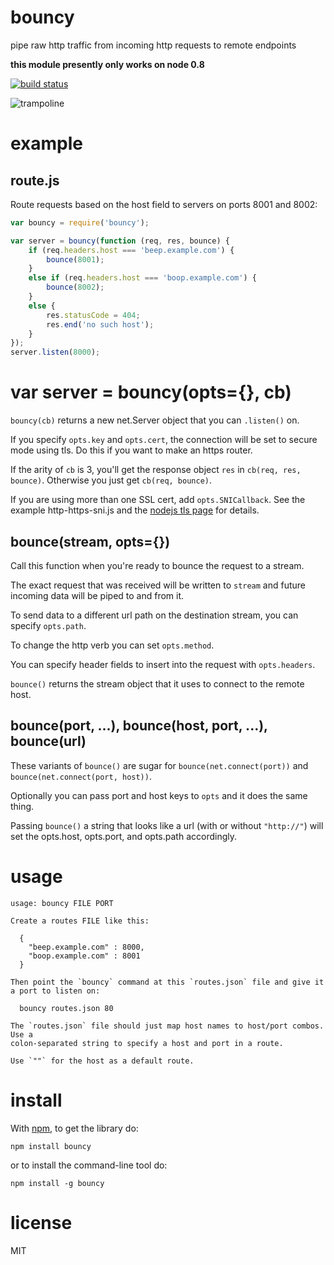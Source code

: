 # bouncy

pipe raw http traffic from incoming http requests to remote endpoints

**this module presently only works on node 0.8**

[![build status](https://secure.travis-ci.org/substack/bouncy.png)](http://travis-ci.org/substack/bouncy)

![trampoline](http://substack.net/images/trampoline.png)

# example

## route.js

Route requests based on the host field to servers on ports 8001 and 8002:

``` js
var bouncy = require('bouncy');

var server = bouncy(function (req, res, bounce) {
    if (req.headers.host === 'beep.example.com') {
        bounce(8001);
    }
    else if (req.headers.host === 'boop.example.com') {
        bounce(8002);
    }
    else {
        res.statusCode = 404;
        res.end('no such host');
    }
});
server.listen(8000);
```

# var server = bouncy(opts={}, cb)

`bouncy(cb)` returns a new net.Server object that you can `.listen()` on.

If you specify `opts.key` and `opts.cert`, the connection will be set to secure
mode using tls. Do this if you want to make an https router.

If the arity of `cb` is 3, you'll get the response object `res` in
`cb(req, res, bounce)`.
Otherwise you just get `cb(req, bounce)`.

If you are using more than one SSL cert, add `opts.SNICallback`.
See the example http-https-sni.js and the
[nodejs tls page](http://nodejs.org/api/tls.html#tls_tls_createserver_options_secureconnectionlistener)
for details.

## bounce(stream, opts={})

Call this function when you're ready to bounce the request to a stream.

The exact request that was received will be written to `stream` and future
incoming data will be piped to and from it.

To send data to a different url path on the destination stream, you can specify
`opts.path`.

To change the http verb you can set `opts.method`.

You can specify header fields to insert into the request with `opts.headers`.

`bounce()` returns the stream object that it uses to connect to the remote host.

## bounce(port, ...), bounce(host, port, ...), bounce(url)

These variants of `bounce()` are sugar for
`bounce(net.connect(port))` and `bounce(net.connect(port, host))`.

Optionally you can pass port and host keys to `opts` and it does the same thing.

Passing `bounce()` a string that looks like a url (with or without `"http://"`)
will set the opts.host, opts.port, and opts.path accordingly.

# usage

```
usage: bouncy FILE PORT

Create a routes FILE like this:

  {
    "beep.example.com" : 8000,
    "boop.example.com" : 8001
  }

Then point the `bouncy` command at this `routes.json` file and give it
a port to listen on: 

  bouncy routes.json 80

The `routes.json` file should just map host names to host/port combos. Use a
colon-separated string to specify a host and port in a route.

Use `""` for the host as a default route.
```

# install

With [npm](http://npmjs.org), to get the library do:

```
npm install bouncy
```

or to install the command-line tool do:

```
npm install -g bouncy
```

# license

MIT

